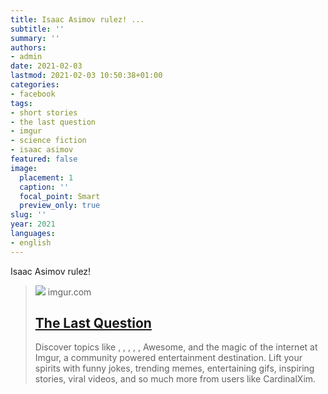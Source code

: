 ```yaml
---
title: Isaac Asimov rulez! ...
subtitle: ''
summary: ''
authors:
- admin
date: 2021-02-03
lastmod: 2021-02-03 10:50:38+01:00
categories:
- facebook
tags:
- short stories
- the last question
- imgur
- science fiction
- isaac asimov
featured: false
image:
  placement: 1
  caption: ''
  focal_point: Smart
  preview_only: true
slug: ''
year: 2021
languages:
- english
---
```


Isaac Asimov rulez!
> [![](https://i.imgur.com/sv05qpF.jpg?fb)](https://imgur.com/gallery/9KWrH)
> imgur.com
> ## [The Last Question](https://imgur.com/gallery/9KWrH)
>
>Discover topics like , , , , , Awesome, and the magic of the internet at Imgur, a community powered entertainment destination. Lift your spirits with funny jokes, trending memes, entertaining gifs, inspiring stories, viral videos, and so much more from users like CardinalXim.